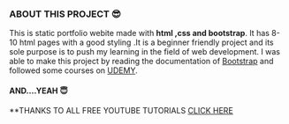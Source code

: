 ### ABOUT THIS PROJECT :sunglasses:
This is static portfolio webite made with **html ,css and bootstrap**. It has 8-10 html pages with a good styling .It is a beginner friendly project and its sole purpose is to push my learning in the field of web development.
I was able to make this project by reading the documentation of [Bootstrap](https://getbootstrap.com/) and followed some courses on [UDEMY](https://www.udemy.com/course/html-css-certification-course-for-beginners-e/learn/lecture/21106896?start=0#overview).
#### AND....YEAH :innocent:
  **THANKS TO ALL FREE YOUTUBE TUTORIALS
  [CLICK HERE]( https://itsakankshajha.github.io/codeWithMe/)
  
